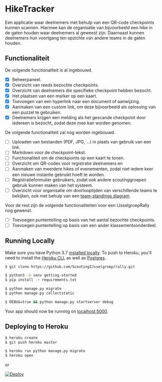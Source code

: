 # HikeTracker

Een applicatie waar deelnemers met behulp van een QR-code checkpoints kunnen scannen. Hiermee kan de organisatie van bijvoorbeeld een hike in de gaten houden waar deelnemers al geweest zijn. Daarnaast kunnen deelnemers hun voortgang ten opzichte van andere teams in de gaten houden. 

## Functionaliteit
De volgende functionaliteit is al ingebouwd.

- [x] Beheerpaneel.
- [x] Overzicht van reeds bezochte checkpoints.
- [x] Overzicht van deelnemers die specifieke checkpoint hebben bezocht.
- [x] Het plaatsen van een marker op een kaart. 
- [x] Toevoegen van een hyperlink naar een document of aanwijzing.
- [x] Aanmaken van een custom link, om deze bijvoorbeeld als oplossing van een puzzel te gebruiken.
- [x] Deelnemers krijgen een melding als het gescande checkpoint door iedereen is bezocht, zodat deze mee kan worden genomen.

De volgende functionaliteit zal nog worden ingebouwd.

- [ ] Uploaden van bestanden (PDF, JPG, ...) in plaats van gebruik van een link.
- [ ] Markdown voor de checkpoint-tekst.
- [ ] Functionaliteit om de checkpoints op een kaart te tonen.
- [ ] Overzicht om QR-codes voor registratie deelnemers en 
- [ ] Aanmaken van meerdere hikes of evenementen, zodat niet iedere keer een nieuwe instantie gebruikt hoeft te worden.
- [ ] Registratieformulier gebruikers, zodat ook andere scoutinggroepen gebruik kunnen maken van het systeem.
- [ ] Overzicht voor organisatie om doorlooptijden van verschillende teams te bekijken, ook met behulp van een [team-standings diagram](https://commons.wikimedia.org/wiki/File:Team_Standings.png).

Voor de rest zijn de volgende functionaliteiten voor een IJsselgroepRally nog gewenst.
- [ ] Toevoegen puntentelling op basis van het aantal bezochte checkpoints.
- [ ] Toevoegen puntentelling op basis van een ander klassementsonderdeel. 

## Running Locally

Make sure you have Python 3.7 [installed locally](http://install.python-guide.org). To push to Heroku, you'll need to install the [Heroku CLI](https://devcenter.heroku.com/articles/heroku-cli), as well as [Postgres](https://devcenter.heroku.com/articles/heroku-postgresql#local-setup).

```sh
$ git clone https://github.com/ScoutingIJsselgroep/rally.git

$ python3 -m venv getting-started
$ pip install -r requirements.txt

$ python manage.py migrate
$ python manage.py collectstatic

$ DEBUG=true && python manage.py startserver debug
```

Your app should now be running on [localhost:5000](http://localhost:5000/).

## Deploying to Heroku

```sh
$ heroku create
$ git push heroku master

$ heroku run python manage.py migrate
$ heroku open
```
or

[![Deploy](https://www.herokucdn.com/deploy/button.svg)](https://heroku.com/deploy)
